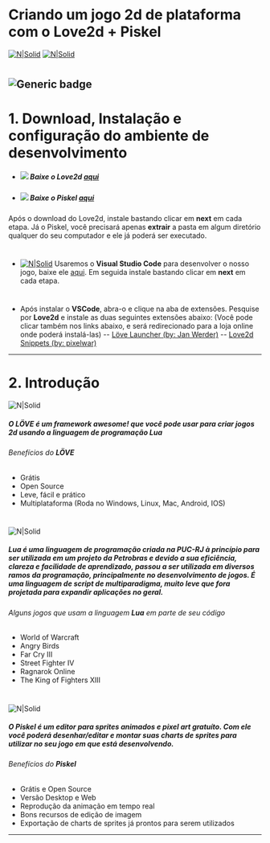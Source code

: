 # Criando um jogo 2d de plataforma com o Love2d + Piskel
[![N|Solid](https://i.imgur.com/KuU6o2J.png)](https://love2d.org/) [![N|Solid](https://i.imgur.com/oAolNLi.png)](https://www.piskelapp.com/)
#
![Generic badge](https://img.shields.io/badge/By:-Rafael_Araújo_Glória-<>.svg)
---
# 1. Download, Instalação e configuração do ambiente de desenvolvimento
- ##### [![](https://i.imgur.com/MbUUj0c.png)](https://love2d.org/) Baixe o **Love2d** [aqui](https://love2d.org/)
- ##### [![](https://i.imgur.com/7Vg2Zdl.png)](https://www.piskelapp.com/download) Baixe o **Piskel** [aqui](https://www.piskelapp.com/download)
Após o download do Love2d, instale bastando clicar em **next** em cada etapa.
Já o Piskel, você precisará apenas **extrair** a pasta em algum diretório qualquer do seu computador e ele já poderá ser executado.
#
- [![N|Solid](http://www.filesetups.com/img/VisualStudioCode_icon.png)](https://code.visualstudio.com/Download) Usaremos o **Visual Studio Code** para desenvolver o nosso jogo, baixe ele [aqui](https://code.visualstudio.com/Download).
Em seguida instale bastando clicar em **next** em cada etapa.
#
- Após instalar o **VSCode**, abra-o e clique na aba de extensões. Pesquise por **Love2d** e instale as duas seguintes extensões abaixo: (Você pode clicar também nos links abaixo, e será redirecionado para a loja online onde poderá instalá-las)
 -- [Löve Launcher (by: Jan Werder)](https://marketplace.visualstudio.com/items?itemName=JanW.love-launcher)
 -- [Love2d Snippets (by: pixelwar)](https://marketplace.visualstudio.com/items?itemName=pixelwar.love2dsnippets)
---
# 2. Introdução
![N|Solid](https://love2d.org/style/logo.png)
##### O **LÖVE** é um framework **awesome!** que você pode usar para criar jogos 2d usando a linguagem de programação **Lua**
###### Benefícios do **LÖVE**
 - Grátis
 - Open Source
 - Leve, fácil e prático
 - Multiplataforma (Roda no Windows, Linux, Mac, Android, IOS)
#
![N|Solid](https://www.luiztools.com.br/wp-content/uploads/2016/10/lua.gif) 
##### **Lua** é uma linguagem de programação criada na PUC-RJ à princípio para ser utilizada em um projeto da **Petrobras** e devido a sua eficiência, clareza e facilidade de aprendizado, passou a ser utilizada em diversos ramos da programação, principalmente no desenvolvimento de jogos. É uma linguagem de script de multiparadigma, muito leve que fora projetada para expandir aplicações no geral.
###### Alguns jogos que usam a linguagem **Lua** em parte de seu código
 - World of Warcraft
 - Angry Birds
 - Far Cry III
 - Street Fighter IV
 - Ragnarok Online
 - The King of Fighters XIII
#
![N|Solid](https://img.ibxk.com.br/2014/06/24/24123919118325.jpg) 
##### O **Piskel** é um editor para sprites animados e pixel art gratuíto. Com ele você poderá desenhar/editar e montar suas charts de sprites para utilizar no seu jogo em que está desenvolvendo.
###### Benefícios do **Piskel**
- Grátis e Open Source
- Versão Desktop e Web
- Reprodução da animação em tempo real
- Bons recursos de edição de imagem
- Exportação de charts de sprites já prontos para serem utilizados
---






















